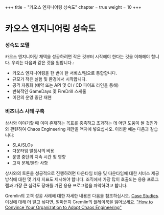 +++
title = "카오스 엔지니어링 성숙도"
chapter = true
weight = 10
+++

# 카오스 엔지니어링 성숙도

### 성숙도 모델
카오스 엔지니어링 채택을 성공하려면 작은 것부터 시작해야 한다는 것을 이해해야 합니다. 우리는 다음과 같은 것을 원합니다.:

+ 카오스 엔지니어링을 한 번에 한 서비스/팀으로 통합합니다.
+ 규모가 작은 실험 및 환경에서 시작합니다. 
+ 공격 자동화 (예약 또는 API 및 CI / CD 파이프 라인을 통해)
+ 반복적인 GameDays 및 FireDrill 스케줄
+ 이전의 운영 중단 재현



### 비즈니스 사례 구축
상사와 이야기할 때 이미 존재하는 목표를 충족하고 초과하는 데 어떤 도움이 될 것인가와 관련하여 Chaos Engineering 제안을 액자에 넣으십시오. 이러한 예는 다음과 같습니다:
+ SLA/SLOs
+ 다운타임 발생시의 비용
+ 운영 중단의 지속 시간 및 영향
+ 고객 문제/불만 사항

상사와의 토론을 성공적으로 진행하려면 다운타임 비용 및 다운타임에 대한 서비스 제공 방식에 대한 몇 가지 지표도 제시해야 합니다. 조직에서 가장 많이 호출되는 응용 프로그램과 가장 큰 심각도 장애를 가진 응용 프로그램을 파악하려고 합니다.

Gremlin의 고객 성공 사례에 대한 자세한 내용은 다음을 참조하십시오. [Case Studies](http://gremlin.com/customers). 
이것에 대해 더 알고 싶다면, 얼마든지 Gremlin의 플레이북을 읽어보세요. ["How to Convince Your Organization to Adopt Chaos Engineering"](https://www.gremlin.com/champion-playbook/)